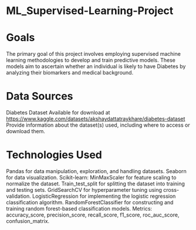 # ML_Supervised-Learning-Project

# Goals
The primary goal of this project involves employing supervised machine learning methodologies to develop and train predictive models. These models aim to ascertain whether an individual is likely to have Diabetes by analyzing their biomarkers and medical background.

# Data Sources
Diabetes Dataset
Available for download at https://www.kaggle.com/datasets/akshaydattatraykhare/diabetes-dataset
Provide information about the dataset(s) used, including where to access or download them.

# Technologies Used
Pandas for data manipulation, exploration, and handling datasets.
Seaborn for data visualization.
Scikit-learn:
  MinMaxScaler for feature scaling to normalize the dataset.
  Train_test_split for splitting the dataset into training and testing sets.
  GridSearchCV for hyperparameter tuning using cross-validation.
  LogisticRegression for implementing the logistic regression classification algorithm.
  RandomForestClassifier for constructing and training random forest-based classification models.
  Metrics: accuracy_score, precision_score, recall_score, f1_score, roc_auc_score, confusion_matrix. 

